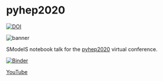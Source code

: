 # pyhep2020

[![DOI](https://zenodo.org/badge/DOI/10.5281/zenodo.4147555.svg)](https://doi.org/10.5281/zenodo.4147555)

<img src="https://smodels.github.io/pics/banner.png" alt="banner">

SModelS notebook talk for the [pyhep2020](https://indico.cern.ch/event/882824/) virtual conference.

[![Binder](https://mybinder.org/badge_logo.svg)](https://mybinder.org/v2/gh/SModelS/pyhep2020/master?filepath=index.ipynb)

[YouTube](https://www.youtube.com/watch?v=QnUtehNfd-w&feature=youtu.be)
